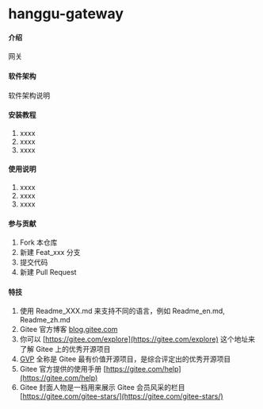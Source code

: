 # hanggu-gateway

#### 介绍
网关

#### 软件架构
软件架构说明


#### 安装教程

1.  xxxx
2.  xxxx
3.  xxxx

#### 使用说明

1.  xxxx
2.  xxxx
3.  xxxx

#### 参与贡献

1.  Fork 本仓库
2.  新建 Feat_xxx 分支
3.  提交代码
4.  新建 Pull Request


#### 特技

1.  使用 Readme\_XXX.md 来支持不同的语言，例如 Readme\_en.md, Readme\_zh.md
2.  Gitee 官方博客 [blog.gitee.com](https://blog.gitee.com)
3.  你可以 [https://gitee.com/explore](https://gitee.com/explore) 这个地址来了解 Gitee 上的优秀开源项目
4.  [GVP](https://gitee.com/gvp) 全称是 Gitee 最有价值开源项目，是综合评定出的优秀开源项目
5.  Gitee 官方提供的使用手册 [https://gitee.com/help](https://gitee.com/help)
6.  Gitee 封面人物是一档用来展示 Gitee 会员风采的栏目 [https://gitee.com/gitee-stars/](https://gitee.com/gitee-stars/)
